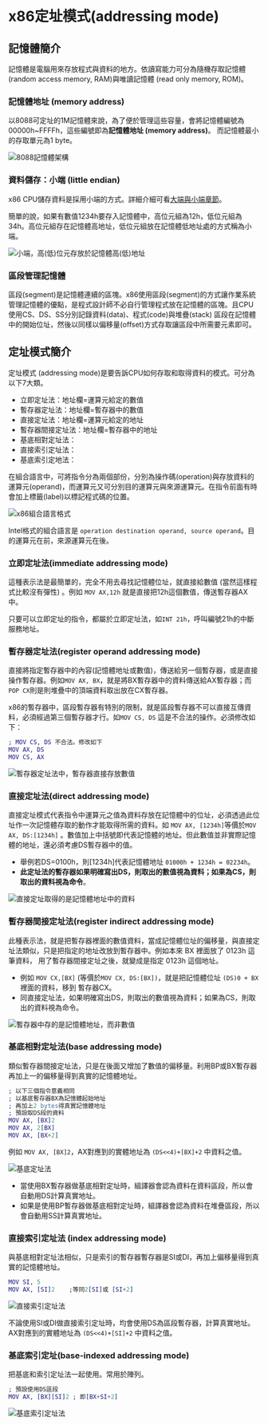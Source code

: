 # x86定址模式\(addressing mode\)

## 記憶體簡介

記憶體是電腦用來存放程式與資料的地方。依讀寫能力可分為隨機存取記憶體 \(random access memory, RAM\)與唯讀記憶體 \(read only memory, ROM\)。

### 記憶體地址 \(memory address\)

以8088可定址的1M記憶體來說，為了便於管理這些容量，會將記憶體編號為00000h~FFFFh，這些編號即為**記憶體地址 \(memory address\)**。 而記憶體最小的存取單元為1 byte。

![8088&#x8A18;&#x61B6;&#x9AD4;&#x67B6;&#x69CB;](../.gitbook/assets/8088_mem_arch-min.png)

### 資料儲存：小端 \(little endian\)

x86 CPU儲存資料是採用小端的方式。詳細介細可看[大端與小端章節](big-endian-and-little-endian.md)。

簡單的說，如果有數值1234h要存入記憶體中，高位元組為12h，低位元組為34h。高位元組存在記憶體高地址，低位元組放在記憶體低地址處的方式稱為小端。

![&#x5C0F;&#x7AEF;&#xFF0C;&#x9AD8;\(&#x4F4E;\)&#x4F4D;&#x5143;&#x5B58;&#x653E;&#x65BC;&#x8A18;&#x61B6;&#x9AD4;&#x9AD8;\(&#x4F4E;\)&#x5730;&#x5740;](../.gitbook/assets/x86_little_endian-min.png)

### 區段管理記憶體

區段\(segment\)是記憶體連續的區塊。x86使用區段\(segment\)的方式讓作業系統管理記憶體的優點，是程式設計師不必自行管理程式放在記憶體的區塊。且CPU使用CS、DS、SS分別記錄資料\(data\)、程式\(code\)與堆疊\(stack\) 區段在記憶體中的開始位址，然後以同樣以偏移量\(offset\)方式存取讓區段中所需要元素即可。

## 定址模式簡介

定址模式 \(addressing mode\)是要告訴CPU如何存取和取得資料的模式。可分為以下7大類。

* 立即定址法：地址欄=運算元給定的數值
* 暫存器定址法：地址欄=暫存器中的數值
* 直接定址法：地址欄=運算元給定的地址
* 暫存器間接定址法：地址欄=暫存器中的地址
* 基底相對定址法：
* 直接索引定址法：
* 基底索引定地法：

在組合語言中，可將指令分為兩個部份，分別為操作碼\(operation\)與存放資料的運算元\(operand\)，而運算元又可分別目的運算元與來源運算元。在指令前面有時會加上標籤\(label\)以標記程式碼的位置。

![x86&#x7D44;&#x5408;&#x8A9E;&#x8A00;&#x683C;&#x5F0F;](../.gitbook/assets/assembly_instruction_format-min.png)

Intel格式的組合語言是 `operation destination operand, source operand`。目的運算元在前，來源運算元在後。

### 立即定址法\(immediate addressing mode\)

這種表示法是最簡單的，完全不用去尋找記憶體位址，就直接給數值 \(當然這樣程式比較沒有彈性\) 。例如 `MOV AX,12h` 就是直接把12h這個數值，傳送暫存器AX中。

只要可以立即定址的指令，都屬於立即定址法，如`INT 21h`，呼叫編號21h的中斷服務地址。

### 暫存器定址法\(register operand addressing mode\)

直接將指定暫存器中的內容\(記憶體地址或數值\)，傳送給另一個暫存器，或是直接操作暫存器。例如`MOV AX, BX`，就是將BX暫存器中的資料傳送給AX暫存器；而`POP CX`則是則堆疊中的頂端資料取出放在CX暫存器。

x86的暫存器中，區段暫存器有特別的限制，就是區段暫存器不可以直接互傳資料，必須經過第三個暫存器才行。如`MOV CS, DS` 這是不合法的操作。必須修改如下：

```erlang
; MOV CS, DS 不合法。修改如下
MOV AX, DS
MOV CS, AX
```

![&#x66AB;&#x5B58;&#x5668;&#x5B9A;&#x5740;&#x6CD5;&#x4E2D;&#xFF0C;&#x66AB;&#x5B58;&#x5668;&#x76F4;&#x63A5;&#x5B58;&#x653E;&#x6578;&#x503C;](../.gitbook/assets/register-mode-min.png)

### 直接定址法\(direct addressing mode\)

直接定址模式代表指令中運算元之值為資料存放在記憶體中的位址，必須透過此位址作一次記憶體存取的動作才能取得所需的資料。如 `MOV AX, [1234h]`等價於`MOV AX, DS:[1234h]` 。數值加上中括號即代表記憶體的地址。但此數值並非實際記憶體的地址，還必須考慮DS暫存器中的值。

* 舉例若DS=0100h，則\[1234h\]代表記憶體地址 `01000h + 1234h = 02234h`。
* **此定址法的暫存器如果明確寫出DS，則取出的數值視為資料；如果為CS，則取出的資料視為命令**。

![&#x76F4;&#x63A5;&#x5B9A;&#x5740;&#x53D6;&#x5F97;&#x7684;&#x662F;&#x8A18;&#x61B6;&#x9AD4;&#x5730;&#x5740;&#x4E2D;&#x7684;&#x8CC7;&#x6599;](../.gitbook/assets/direct_addressing-min.png)

### 暫存器間接定址法\(register indirect addressing mode\)

此種表示法，就是把暫存器裡面的數值資料，當成記憶體位址的偏移量，與直接定址法類似，只是把指定的地址改放到暫存器中。例如本來 BX 裡面放了 0123h 這筆資料， 用了暫存器間接定址之後，就變成是指定 0123h 這個地址。

* 例如 `MOV CX,[BX]` \(等價於`MOV CX, DS:[BX])`，就是把記憶體位址 `(DS)0 + BX` 裡面的資料，移到 暫存器CX。
* 同直接定址法，如果明確寫出DS，則取出的數值視為資料；如果為CS，則取出的資料視為命令。

![&#x66AB;&#x5B58;&#x5668;&#x4E2D;&#x5B58;&#x7684;&#x662F;&#x8A18;&#x61B6;&#x9AD4;&#x5730;&#x5740;&#xFF0C;&#x800C;&#x975E;&#x6578;&#x503C;](../.gitbook/assets/register-indirect-mode-min.png)

### 基底相對定址法\(base addressing mode\)

類似暫存器間接定址法，只是在後面又增加了數值的偏移量。利用BP或BX暫存器再加上一的偏移量得到真實的記憶體地址。

```erlang
; 以下三個指令意義相同
; 以基底暫存器BX為記憶體起始地址
; 再加上2 bytes得真實記憶體地址
; 預設取DS段的資料
MOV AX, [BX]2
MOV AX, 2[BX]
MOV AX, [BX+2]
```

例如 `MOV AX, [BX]2`，AX對應到的實體地址為 `(DS<<4)+[BX]+2` 中資料之值。

![&#x57FA;&#x5E95;&#x5B9A;&#x5740;&#x6CD5;](../.gitbook/assets/base-index-min.png)

* 當使用BX暫存器做基底相對定址時，組譯器會認為資料在資料區段，所以會自動用DS計算真實地址。
* 如果是使用BP暫存器做基底相對定址時，組譯器會認為資料在堆疊區段，所以會自動用SS計算真實地址。

### 直接索引定址法 \(index addressing mode\)

與基底相對定址法相似，只是索引的暫存器暫存器是SI或DI，再加上偏移量得到真實的記憶體地址。

```erlang
MOV SI, 5
MOV AX, [SI]2    ;等同2[SI]或 [SI+2]
```

![&#x76F4;&#x63A5;&#x7D22;&#x5F15;&#x5B9A;&#x5740;&#x6CD5;](../.gitbook/assets/direct-index-addressing-min.png)

不論使用SI或DI做直接索引定址時，均會使用DS為區段暫存器，計算真實地址。AX對應到的實體地址為 `(DS<<4)+[SI]+2` 中資料之值。

### 基底索引定址\(base-indexed addressing mode\)

把基底和索引定址法一起使用。常用於陣列。

```erlang
; 預設使用DS區段
MOV AX, [BX][SI]2 ; 即[BX+SI+2]
```

![&#x57FA;&#x5E95;&#x7D22;&#x5F15;&#x5B9A;&#x5740;&#x6CD5;](../.gitbook/assets/base-index-address-min.png)

